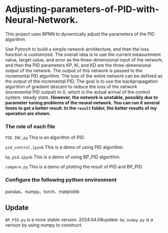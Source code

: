 # Adjusting-parameters-of-PID-with-Neural-Network.
This project uses BPNN to dynamically adjust the parameters of the PID algorithm.

Use Pytorch to build a simple network architecture, and then the loss function is customized. The overall idea is to use the current measurement value, target value, and error as the three-dimensional input of the network, and then the PID parameters KP, KI, and KD are the three-dimensional output of the network. The output of this network is passed to the incremental PID algorithm. The loss of the entire network can be defined as the output of the incremental PID. The goal is to use the backpropagation algorithm of gradient descent to reduce the loss of the network (incremental PID output) to 0, which is the actual arrival of the control system. steady state.
​**However, the network is unstable, possibly due to parameter tuning problems of the neural network. You can run it several times to get a better result. In the ``result`` folder, the better results of my operation are shown.**
### The role of each file
``PID_INC.py`` This is an algorithm of PID.

``pid_control.ipynb`` This is a demo of using PID algorithm.

``bp_pid.ipynb`` This is a demo of using BP_PID algorithm.

``compare.py`` This is a demo of plotting the result of PID and BP_PID.
### Configure the following python environment
pandas、numpy、torch、matplotlib

## Update
```BP_PID.py``` is a more stable version.
2024.04.08update:
```bp_numpy.py``` is a version by using numpy to construct.
